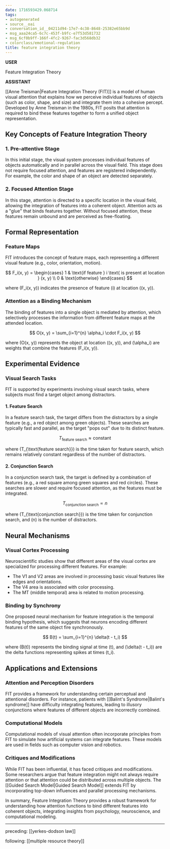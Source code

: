 ```yaml
---
date: 1716593429.068714
tags:
- autogenerated
- source__oai
- conversation_id__04211d94-17e7-4c38-8648-25382e65bb9d
- msg_aaa24ca5-6c7c-453f-b9fc-e7f53d581732
- msg_6cf0b9ff-166f-4fc2-9267-fac3d568db32
- colorclass/emotional-regulation
title: feature integration theory
---
```


**USER**

Feature Integration Theory


**ASSISTANT**

[[Anne Treisman|Feature Integration Theory (FIT)]] is a model of human visual attention that explains how we perceive individual features of objects (such as color, shape, and size) and integrate them into a cohesive percept. Developed by Anne Treisman in the 1980s, FIT posits that attention is required to bind these features together to form a unified object representation.

## Key Concepts of Feature Integration Theory

### 1. **Pre-attentive Stage**
In this initial stage, the visual system processes individual features of objects automatically and in parallel across the visual field. This stage does not require focused attention, and features are registered independently. For example, the color and shape of an object are detected separately.

### 2. **Focused Attention Stage**
In this stage, attention is directed to a specific location in the visual field, allowing the integration of features into a coherent object. Attention acts as a "glue" that binds features together. Without focused attention, these features remain unbound and are perceived as free-floating.

## Formal Representation

### Feature Maps
FIT introduces the concept of feature maps, each representing a different visual feature (e.g., color, orientation, motion).

$$
F_i(x, y) = \begin{cases} 
1 & \text{if feature } i \text{ is present at location } (x, y) \\
0 & \text{otherwise}
\end{cases}
$$

where \(F_i(x, y)\) indicates the presence of feature \(i\) at location \((x, y)\).

### Attention as a Binding Mechanism
The binding of features into a single object is mediated by attention, which selectively processes the information from different feature maps at the attended location.

$$
O(x, y) = \sum_{i=1}^{n} \alpha_i \cdot F_i(x, y)
$$

where \(O(x, y)\) represents the object at location \((x, y)\), and \(\alpha_i\) are weights that combine the features \(F_i(x, y)\).

## Experimental Evidence

### Visual Search Tasks
FIT is supported by experiments involving visual search tasks, where subjects must find a target object among distractors.

#### 1. **Feature Search**
In a feature search task, the target differs from the distractors by a single feature (e.g., a red object among green objects). These searches are typically fast and parallel, as the target "pops out" due to its distinct feature.

$$
T_{\text{feature search}} \approx \text{constant}
$$

where \(T_{\text{feature search}}\) is the time taken for feature search, which remains relatively constant regardless of the number of distractors.

#### 2. **Conjunction Search**
In a conjunction search task, the target is defined by a combination of features (e.g., a red square among green squares and red circles). These searches are slower and require focused attention, as the features must be integrated.

$$
T_{\text{conjunction search}} \propto n
$$

where \(T_{\text{conjunction search}}\) is the time taken for conjunction search, and \(n\) is the number of distractors.

## Neural Mechanisms

### Visual Cortex Processing
Neuroscientific studies show that different areas of the visual cortex are specialized for processing different features. For example:
- The V1 and V2 areas are involved in processing basic visual features like edges and orientations.
- The V4 area is associated with color processing.
- The MT (middle temporal) area is related to motion processing.

### Binding by Synchrony
One proposed neural mechanism for feature integration is the temporal binding hypothesis, which suggests that neurons encoding different features of the same object fire synchronously.

$$
B(t) = \sum_{i=1}^{n} \delta(t - t_i)
$$

where \(B(t)\) represents the binding signal at time \(t\), and \(\delta(t - t_i)\) are the delta functions representing spikes at times \(t_i\).

## Applications and Extensions

### Attention and Perception Disorders
FIT provides a framework for understanding certain perceptual and attentional disorders. For instance, patients with [[Balint's Syndrome|Balint's syndrome]] have difficulty integrating features, leading to illusory conjunctions where features of different objects are incorrectly combined.

### Computational Models
Computational models of visual attention often incorporate principles from FIT to simulate how artificial systems can integrate features. These models are used in fields such as computer vision and robotics.

### Critiques and Modifications
While FIT has been influential, it has faced critiques and modifications. Some researchers argue that feature integration might not always require attention or that attention could be distributed across multiple objects. The [[Guided Search Model|Guided Search Model]] extends FIT by incorporating top-down influences and parallel processing mechanisms.

In summary, Feature Integration Theory provides a robust framework for understanding how attention functions to bind different features into coherent objects, integrating insights from psychology, neuroscience, and computational modeling.


---

preceding: [[yerkes-dodson law]]  


following: [[multiple resource theory]]